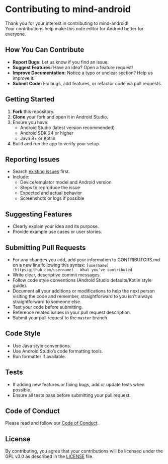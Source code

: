 # Contributing to mind-android

Thank you for your interest in contributing to mind-android!  
Your contributions help make this note editor for Android better for everyone.

## How You Can Contribute

- **Report Bugs:** Let us know if you find an issue.
- **Suggest Features:** Have an idea? Open a feature request!
- **Improve Documentation:** Notice a typo or unclear section? Help us improve it.
- **Submit Code:** Fix bugs, add features, or refactor code via pull requests.

## Getting Started

1. **Fork** this repository.
2. **Clone** your fork and open it in Android Studio.
3. Ensure you have:
    - Android Studio (latest version recommended)
    - Android SDK 24 or higher
    - Java 8+ or Kotlin
4. Build and run the app to verify your setup.

## Reporting Issues

- Search [existing issues](https://github.com/Andruid929/mind-android/issues) first.
- Include:
    - Device/emulator model and Android version
    - Steps to reproduce the issue
    - Expected and actual behavior
    - Screenshots or logs if possible

## Suggesting Features

- Clearly explain your idea and its purpose.
- Provide example use cases or user stories.

## Submitting Pull Requests

- For any changes you add, add your information to CONTRIBUTORS.md on a new line following this syntax: ```[username](https:github.com/username) - What you've contributed```
- Write clear, descriptive commit messages.
- Follow code style conventions (Android Studio defaults/Kotlin style guide).
- Document all your additions or modifications to help the next person visiting the code and remember, straightforward to you isn't always straightforward to someone else.
- Test your code before submitting.
- Reference related issues in your pull request description.
- Submit your pull request to the `master` branch.

## Code Style

- Use Java style conventions.
- Use Android Studio’s code formatting tools.
- Run formatter if available.

## Tests

- If adding new features or fixing bugs, add or update tests when possible.
- Ensure all tests pass before submitting your pull request.

## Code of Conduct

Please read and follow our [Code of Conduct](CODE_OF_CONDUCT.md).

## License

By contributing, you agree that your contributions will be licensed under the GPL v3.0 as described in the [LICENSE](LICENSE) file.